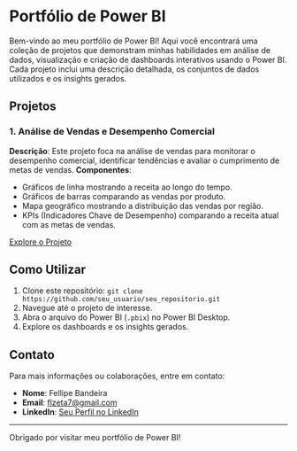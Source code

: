 # Portfólio de Power BI

Bem-vindo ao meu portfólio de Power BI! Aqui você encontrará uma coleção de projetos que demonstram minhas habilidades em análise de dados, visualização e criação de dashboards interativos usando o Power BI. Cada projeto inclui uma descrição detalhada, os conjuntos de dados utilizados e os insights gerados.

## Projetos

### 1. Análise de Vendas e Desempenho Comercial
**Descrição**: Este projeto foca na análise de vendas para monitorar o desempenho comercial, identificar tendências e avaliar o cumprimento de metas de vendas.
**Componentes**:
- Gráficos de linha mostrando a receita ao longo do tempo.
- Gráficos de barras comparando as vendas por produto.
- Mapa geográfico mostrando a distribuição das vendas por região.
- KPIs (Indicadores Chave de Desempenho) comparando a receita atual com as metas de vendas.


[Explore o Projeto](https://github.com/fzta492/Dashboards-Power-BI/tree/main/Vendas)

## Como Utilizar
1. Clone este repositório: `git clone https://github.com/seu_usuario/seu_repositorio.git`
2. Navegue até o projeto de interesse.
3. Abra o arquivo do Power BI (`.pbix`) no Power BI Desktop.
4. Explore os dashboards e os insights gerados.

## Contato
Para mais informações ou colaborações, entre em contato:
- **Nome**: Fellipe Bandeira
- **Email**: flzeta7@gmail.com
- **LinkedIn**: [Seu Perfil no LinkedIn](https://www.linkedin.com/in/seu_perfil)

---

Obrigado por visitar meu portfólio de Power BI!
